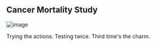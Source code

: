 ## Cancer Mortality Study

![image](images/test_image.png)


Trying the actions. Testing twice. Third time's the charm.